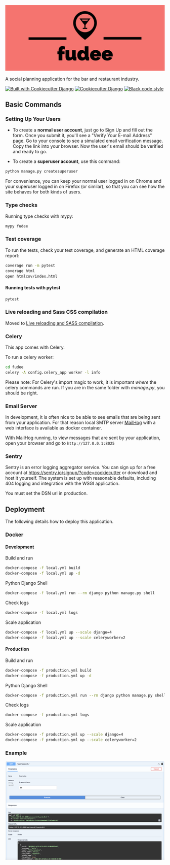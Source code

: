 ![fudee](https://raw.githubusercontent.com/rclong1221/project-assets/main/fudee-backend/fudee-logos-resized.jpeg
)

A social planning application for the bar and restaurant industry.

[![Built with Cookiecutter Django](https://img.shields.io/badge/built%20with-Cookiecutter%20Django-ff69b4.svg?logo=cookiecutter)](https://github.com/django/django/)
[![Cookiecutter Django](https://img.shields.io/badge/built%20with-Cookiecutter%20Django-ff69b4.svg?logo=cookiecutter)](https://github.com/cookiecutter/cookiecutter-django/)
[![Black code style](https://img.shields.io/badge/code%20style-black-000000.svg)](https://github.com/ambv/black)

## Basic Commands

### Setting Up Your Users

-   To create a **normal user account**, just go to Sign Up and fill out the form. Once you submit it, you'll see a "Verify Your E-mail Address" page. Go to your console to see a simulated email verification message. Copy the link into your browser. Now the user's email should be verified and ready to go.

-   To create a **superuser account**, use this command:

``` bash
python manage.py createsuperuser
```

For convenience, you can keep your normal user logged in on Chrome and your superuser logged in on Firefox (or similar), so that you can see how the site behaves for both kinds of users.

### Type checks

Running type checks with mypy:

``` bash
mypy fudee
```

### Test coverage

To run the tests, check your test coverage, and generate an HTML coverage report:

``` bash
coverage run -m pytest
coverage html
open htmlcov/index.html
```


#### Running tests with pytest

``` bash
pytest
```

### Live reloading and Sass CSS compilation

Moved to [Live reloading and SASS compilation](https://cookiecutter-django.readthedocs.io/en/latest/developing-locally.html#sass-compilation-live-reloading).

### Celery

This app comes with Celery.

To run a celery worker:

``` bash
cd fudee
celery -A config.celery_app worker -l info
```

Please note: For Celery's import magic to work, it is important *where* the celery commands are run. If you are in the same folder with *manage.py*, you should be right.

### Email Server

In development, it is often nice to be able to see emails that are being sent from your application. For that reason local SMTP server [MailHog](https://github.com/mailhog/MailHog) with a web interface is available as docker container.

With MailHog running, to view messages that are sent by your application, open your browser and go to `http://127.0.0.1:8025`

### Sentry

Sentry is an error logging aggregator service. You can sign up for a free account at <https://sentry.io/signup/?code=cookiecutter> or download and host it yourself.
The system is set up with reasonable defaults, including 404 logging and integration with the WSGI application.

You must set the DSN url in production.

## Deployment

The following details how to deploy this application.

### Docker

#### Development

Build and run
``` bash
docker-compose -f local.yml build
docker-compose -f local.yml up -d
```

Python Django Shell
``` bash
docker-compose -f local.yml run --rm django python manage.py shell
```

Check logs
``` bash
docker-compose -f local.yml logs
```

Scale application
``` bash
docker-compose -f local.yml up --scale django=4
docker-compose -f local.yml up --scale celeryworker=2
```

#### Production

Build and run
``` bash
docker-compose -f production.yml build
docker-compose -f production.yml up -d
```

Python Django Shell
``` bash
docker-compose -f production.yml run --rm django python manage.py shell
```

Check logs
``` bash
docker-compose -f production.yml logs
```

Scale application
``` bash
docker-compose -f production.yml up --scale django=4
docker-compose -f production.yml up --scale celeryworker=2
```

### Example

![Search](https://raw.githubusercontent.com/rclong1221/project-assets/main/fudee-backend/search.png)